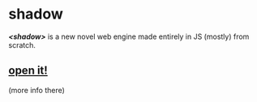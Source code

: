 # shadow

***&lt;shadow&gt;*** is a new novel web engine made entirely in JS (mostly) from scratch.

## [open it!](https://shadow.goose.icu)
(more info there)

<!--
### next up

- :root
- :link
- :hover
- li markers (list-style-type)
- margin-inline, margin-block (hack: -> margin?)
- margin auto
- text-align
- line-height
- rem unit
- fixed length units (cm, in, etc)
- max width/max height
- text wrapping (!)
- text highlighting (!)
- popups when using keybinds to notify info
- inspect dom tree panel

### to investigate

- http://home.mcom.com/home/welcome.html (blank?)
- https://cs.sjoy.lol (text good! styling bad)
